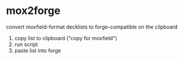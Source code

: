 # mox2forge
 convert moxfield-format decklists to forge-compatible on the clipboard

1. copy list to clipboard ("copy for moxfield")
2. run script
3. paste list into forge